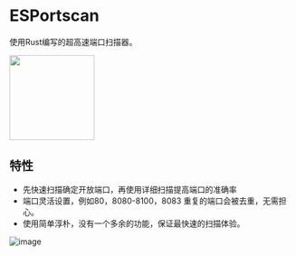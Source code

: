 # ESPortscan
使用Rust编写的超高速端口扫描器。

<img src="https://github.com/user-attachments/assets/caa70d26-537b-499c-90ae-769f0542e386" height="150" width="150">

## 特性
- 先快速扫描确定开放端口，再使用详细扫描提高端口的准确率
- 端口灵活设置，例如80，8080-8100，8083  重复的端口会被去重，无需担心。
- 使用简单淳朴，没有一个多余的功能，保证最快速的扫描体验。

![image](https://github.com/user-attachments/assets/b9dd717d-e3be-4b64-95c9-44c6b6048b86)

